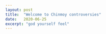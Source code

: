 ```yaml
---
layout: post
title:  "Welcome to Chinmoy controversies"
date:   2020-06-25
excerpt: "god yourself feel"
---
```

